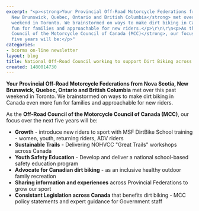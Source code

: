 ```yaml
---
excerpt: "<p><strong>Your Provincial Off-Road Motorcycle Federations from Nova Scotia,
  New Brunswick, Quebec, Ontario and British Columbia</strong> met over this past
  weekend in Toronto. We brainstormed on ways to make dirt biking in Canada even more
  fun for families and approachable for new riders.</p>\r\n\r\n<p>As the <strong>Off-Road
  Council of the Motorcycle Council of Canada (MCC)</strong>, our focus over the next
  five years will be:</p>"
categories:
- bcorma on-line newsletter
layout: blog
title: National Off-Road Council working to support Dirt Biking across Canada
created: 1480014730
---
```

<p><strong>Your Provincial Off-Road Motorcycle Federations from Nova Scotia, New Brunswick, Quebec, Ontario and British Columbia</strong> met over this past weekend in Toronto. We brainstormed on ways to make dirt biking in Canada even more fun for families and approachable for new riders.</p>

<p>As the <strong>Off-Road Council of the Motorcycle Council of Canada (MCC)</strong>, our focus over the next five years will be:</p>

<ul>
	<li><strong>Growth</strong> - introduce new riders to sport with MSF DirtBike School training - women, youth, returning riders, ADV riders</li>
	<li><strong>Sustainable Trails</strong> - Delivering NOHVCC &quot;Great Trails&quot; workshops across Canada</li>
	<li><strong>Youth Safety Education</strong> - Develop and deliver a national school-based safety education program</li>
	<li><strong>Advocate for Canadian dirt biking</strong> - as an inclusive healthy outdoor family recreation</li>
	<li><strong>Sharing information and experiences</strong> across Provincial Federations to grow our sport</li>
	<li><strong>Consistant Legislation across Canada</strong> that benefits dirt biking - MCC policy statements and expert guidance for Government staff</li>
</ul>
